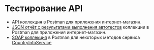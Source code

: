 # Тестирование API
- [API коллекция](https://www.postman.com/espar/workspace/g9-mikhail-li/collection/20541504-221da1cb-c50a-40e8-9b17-bc563e13f3e8?action=share&creator=20541504&active-environment=20541504-3d77f342-3802-45e6-9b35-3cadfc21182f) в Postman для приложения интернет-магазин.
- [JSON отчёт с результатами выполнения автотестов](https://github.com/Leesmike/api/blob/main/G9_DemoShopping_postman_test_run.json) коллекции в Postman для приложения интернет-магазин.
- [SOAP коллекция](https://www.postman.com/espar/workspace/g9-mikhail-li/collection/20541504-9432f65f-d22d-49e4-9eee-8fb39b7d70cf?action=share&creator=20541504) в Postman для некоторых методов сервиса [CountryInfoService](http://webservices.oorsprong.org/websamples.countryinfo/CountryInfoService.wso?WSDL)
